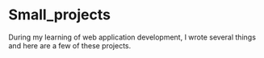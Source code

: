 # Small_projects

During my learning of web application development, I wrote several things and here are a few of these projects.
